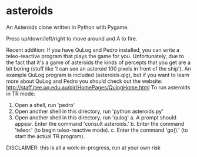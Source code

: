 asteroids
=========

An Asteroids clone written in Python with Pygame.

Press up/down/left/right to move around and A to fire.

Recent addition:
If you have QuLog and Pedro installed, you can write a teleo-reactive program that plays the game for you.
Unfortunately, due to the fact that it's a game of asteroids the kinds of percepts that you get are a bit boring (stuff like 'I can see an asteroid 100 pixels in front of the ship').
An example QuLog program is included (asteroids.qlg), but if you want to learn more about QuLog and Pedro you should check out the website: http://staff.itee.uq.edu.au/pjr/HomePages/QulogHome.html
To run asteroids in TR mode:

1. Open a shell, run 'pedro'
2. Open another shell in this directory, run 'python asteroids.py'
3. Open another shell in this directory, run 'qulog'
  a. A prompt should appear. Enter the command 'consult asteroids.'
  b. Enter the command 'teleor.' (to begin teleo-reactive mode).
  c. Enter the command 'go().' (to start the actual TR program).

DISCLAIMER: this is all a work-in-progress, run at your own risk